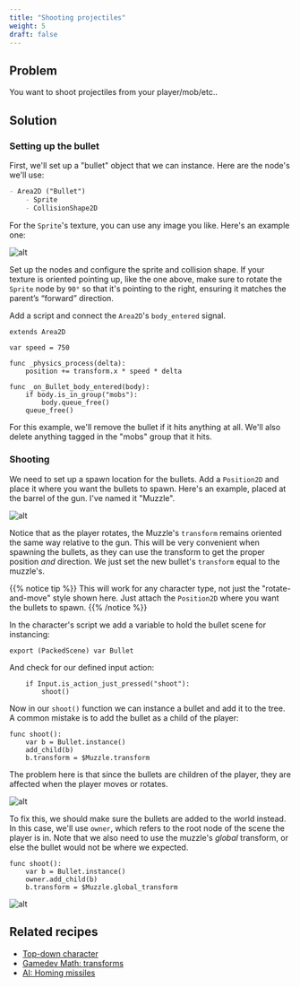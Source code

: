 ```yaml
---
title: "Shooting projectiles"
weight: 5
draft: false
---
```


## Problem

You want to shoot projectiles from your player/mob/etc..

## Solution

### Setting up the bullet

First, we'll set up a "bullet" object that we can instance. Here are the node's we'll use:

```markdown
- Area2D ("Bullet")
    - Sprite
    - CollisionShape2D
```

For the `Sprite`'s texture, you can use any image you like. Here's an example one:

![alt](/godot_recipes/img/laserRed01.png)

Set up the nodes and configure the sprite and collision shape. If your texture is oriented pointing up, like the one above, make sure to rotate the `Sprite` node by `90°` so that it's pointing to the right, ensuring it matches the parent’s “forward” direction.

Add a script and connect the `Area2D`'s `body_entered` signal.

```gdscript
extends Area2D

var speed = 750

func _physics_process(delta):
    position += transform.x * speed * delta

func _on_Bullet_body_entered(body):
    if body.is_in_group("mobs"):
        body.queue_free()
    queue_free()
```

For this example, we'll remove the bullet if it hits anything at all. We'll also delete anything tagged in the "mobs" group that it hits.

### Shooting

We need to set up a spawn location for the bullets. Add a `Position2D` and place it where you want the bullets to spawn. Here's an example, placed at the barrel of the gun. I've named it "Muzzle".

![alt](/godot_recipes/img/2d_shoot_01.gif)

Notice that as the  player rotates, the Muzzle's `transform` remains oriented the same way relative to the gun. This will be very convenient when spawning the bullets, as they can use the transform to get the proper position *and* direction. We just set the new bullet's `transform` equal to the muzzle's.

{{% notice tip %}}
This will work for any character type, not just the "rotate-and-move" style shown here. Just attach the `Position2D` where you want the bullets to spawn.
{{% /notice %}}

In the character's script we add a variable to hold the bullet scene for instancing:

```gdscript
export (PackedScene) var Bullet
```

And check for our defined input action:

```gdscript
    if Input.is_action_just_pressed("shoot"):
        shoot()
```

Now in our `shoot()` function we can instance a bullet and add it to the tree. A common mistake is to add the bullet as a child of the player:

```gdscript
func shoot():
    var b = Bullet.instance()
    add_child(b)
    b.transform = $Muzzle.transform
```

The problem here is that since the bullets are children of the player, they are affected when the player moves or rotates.

![alt](/godot_recipes/img/2d_shoot_02.gif)

To fix this, we should make sure the bullets are added to the world instead. In this case, we'll use `owner`, which refers to the root node of the scene the player is in. Note that we also need to use the muzzle's *global* transform, or else the bullet would not be where we expected.

```gdscript
func shoot():
    var b = Bullet.instance()
    owner.add_child(b)
    b.transform = $Muzzle.global_transform
```

![alt](/godot_recipes/img/2d_shoot_03.gif)

## Related recipes

- [Top-down character](/godot_recipes/2d/topdown_movement/)
- [Gamedev Math: transforms](/godot_recipes/math/transforms/)
- [AI: Homing missiles](/godot_recipes/ai/homing_missile/)

<!-- #### Like video?

{{< youtube 7axJJYont6Y >}} -->